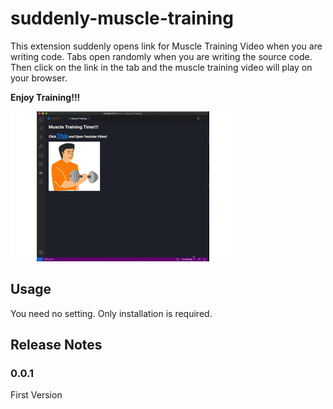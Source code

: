 # suddenly-muscle-training

This extension suddenly opens link for Muscle Training Video when you are writing code. Tabs open randomly when you are writing the source code. Then click on the link in the tab and the muscle training video will play on your browser.

**Enjoy Training!!!**

<img src="docimage/readme1.gif">

## Usage

You need no setting. Only installation is required.


## Release Notes

### 0.0.1
First Version

